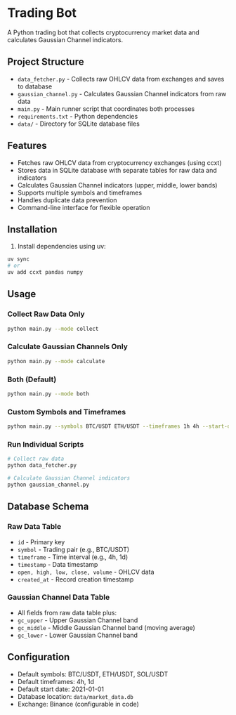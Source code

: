 # Trading Bot

A Python trading bot that collects cryptocurrency market data and calculates Gaussian Channel indicators.

## Project Structure

- `data_fetcher.py` - Collects raw OHLCV data from exchanges and saves to database
- `gaussian_channel.py` - Calculates Gaussian Channel indicators from raw data
- `main.py` - Main runner script that coordinates both processes
- `requirements.txt` - Python dependencies
- `data/` - Directory for SQLite database files

## Features

- Fetches raw OHLCV data from cryptocurrency exchanges (using ccxt)
- Stores data in SQLite database with separate tables for raw data and indicators
- Calculates Gaussian Channel indicators (upper, middle, lower bands)
- Supports multiple symbols and timeframes
- Handles duplicate data prevention
- Command-line interface for flexible operation

## Installation

1. Install dependencies using uv:
```bash
uv sync
# or
uv add ccxt pandas numpy
```

## Usage

### Collect Raw Data Only
```bash
python main.py --mode collect
```

### Calculate Gaussian Channels Only
```bash
python main.py --mode calculate
```

### Both (Default)
```bash
python main.py --mode both
```

### Custom Symbols and Timeframes
```bash
python main.py --symbols BTC/USDT ETH/USDT --timeframes 1h 4h --start-date 2022-01-01
```

### Run Individual Scripts
```bash
# Collect raw data
python data_fetcher.py

# Calculate Gaussian Channel indicators
python gaussian_channel.py
```

## Database Schema

### Raw Data Table
- `id` - Primary key
- `symbol` - Trading pair (e.g., BTC/USDT)
- `timeframe` - Time interval (e.g., 4h, 1d)
- `timestamp` - Data timestamp
- `open, high, low, close, volume` - OHLCV data
- `created_at` - Record creation timestamp

### Gaussian Channel Data Table
- All fields from raw data table plus:
- `gc_upper` - Upper Gaussian Channel band
- `gc_middle` - Middle Gaussian Channel band (moving average)
- `gc_lower` - Lower Gaussian Channel band

## Configuration

- Default symbols: BTC/USDT, ETH/USDT, SOL/USDT
- Default timeframes: 4h, 1d
- Default start date: 2021-01-01
- Database location: `data/market_data.db`
- Exchange: Binance (configurable in code)
